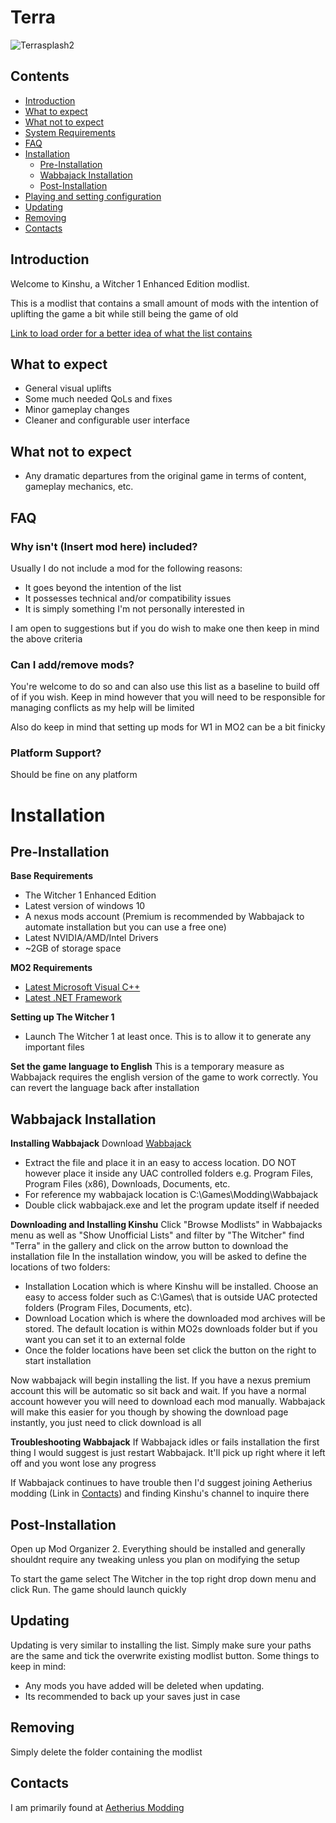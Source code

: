 # Terra
![Terrasplash2](https://github.com/Ferroxius/Terra/assets/88400328/bd28a432-e6f8-4f04-a38f-eac814e4fe7d)

## Contents
- [Introduction](#introduction)
- [What to expect](#what-to-expect)
- [What not to expect](#what-not-to-expect)
- [System Requirements](#system-requirements)
- [FAQ](#faq)
- [Installation](#installation)
    - [Pre-Installation](#pre-installation)
    - [Wabbajack Installation](#wabbajack-installation)
    - [Post-Installation](#post-installation)
- [Playing and setting configuration](#playing-and-mcm-configuration)
- [Updating](#updating)
- [Removing](#removing)
- [Contacts](#contacts)


## Introduction
Welcome to Kinshu, a Witcher 1 Enhanced Edition modlist. 

This is a modlist that contains a small amount of mods with the intention of uplifting the game a bit while still being the game of old

[Link to load order for a better idea of what the list contains](https://loadorderlibrary.com/lists/terra)
## What to expect
- General visual uplifts
- Some much needed QoLs and fixes
- Minor gameplay changes
- Cleaner and configurable user interface


## What not to expect
- Any dramatic departures from the original game in terms of content, gameplay mechanics, etc.


## FAQ
### Why isn't (Insert mod here) included?
Usually I do not include a mod for the following reasons:
- It goes beyond the intention of the list
- It possesses technical and/or compatibility issues
- It is simply something I'm not personally interested in

I am open to suggestions but if you do wish to make one then keep in mind the above criteria

### Can I add/remove mods?
You're welcome to do so and can also use this list as a baseline to build off of if you wish. Keep in mind however that you will need to be responsible for managing conflicts as my help will be limited

Also do keep in mind that setting up mods for W1 in MO2 can be a bit finicky

### Platform Support?
Should be fine on any platform

# Installation
## Pre-Installation
**Base Requirements**
- The Witcher 1 Enhanced Edition
- Latest version of windows 10
- A nexus mods account (Premium is recommended by Wabbajack to automate installation but you can use a free one)
- Latest NVIDIA/AMD/Intel Drivers
- ~2GB of storage space

**MO2 Requirements**
- [Latest Microsoft Visual C++](https://learn.microsoft.com/en-us/cpp/windows/latest-supported-vc-redist?view=msvc-170)
- [Latest .NET Framework](https://dotnet.microsoft.com/en-us/download/dotnet-framework)

**Setting up The Witcher 1**
- Launch The Witcher 1 at least once. This is to allow it to generate any important files

**Set the game language to English**
This is a temporary measure as Wabbajack requires the english version of the game to work correctly. You can revert the language back after installation

## Wabbajack Installation
**Installing Wabbajack**
Download [Wabbajack](https://www.wabbajack.org/)
- Extract the file and place it in an easy to access location. DO NOT however place it inside any UAC controlled folders e.g. Program Files, Program Files (x86), Downloads, Documents, etc.
- For reference my wabbajack location is C:\Games\Modding\Wabbajack
- Double click wabbajack.exe and let the program update itself if needed

**Downloading and Installing Kinshu**
Click "Browse Modlists" in Wabbajacks menu as well as "Show Unofficial Lists" and filter by "The Witcher"
find "Terra" in the gallery and click on the arrow button to download the installation file
In the installation window, you will be asked to define the locations of two folders:
- Installation Location which is where Kinshu will be installed. Choose an easy to access folder such as C:\Games\ that is outside UAC protected folders (Program Files, Documents, etc).
- Download Location which is where the downloaded mod archives will be stored. The default location is within MO2s downloads folder but if you want you can set it to an external folde
- Once the folder locations have been set click the button on the right to start installation

Now wabbajack will begin installing the list. If you have a nexus premium account this will be automatic so sit back and wait. If you have a normal account however you will need to download each mod manually. Wabbajack will make this easier for you though by showing the download page instantly, you just need to click download is all

**Troubleshooting Wabbajack**
If Wabbajack idles or fails installation the first thing I would suggest is just restart Wabbajack. It'll pick up right where it left off and you wont lose any progress

If Wabbajack continues to have trouble then I'd suggest joining Aetherius modding (Link in [Contacts](#contacts)) and finding Kinshu's channel to inquire there

## Post-Installation
Open up Mod Organizer 2. Everything should be installed and generally shouldnt require any tweaking unless you plan on modifying the setup

To start the game select The Witcher in the top right drop down menu and click Run. The game should launch quickly

## Updating
Updating is very similar to installing the list. Simply make sure your paths are the same and tick the overwrite existing modlist button. 
Some things to keep in mind:
- Any mods you have added will be deleted when updating.
- Its recommended to back up your saves just in case

## Removing
Simply delete the folder containing the modlist

## Contacts
I am primarily found at [Aetherius Modding](https://discord.gg/aetherius-modding)
